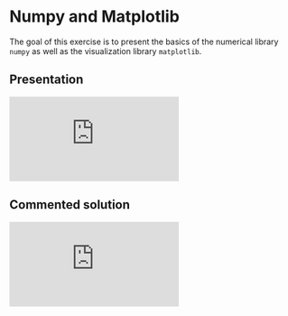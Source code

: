 # Numpy and Matplotlib

The goal of this exercise is to present the basics of the numerical library `numpy` as well as the visualization library `matplotlib`.

## Presentation

<div class="embed-container">
  <iframe src="https://www.youtube.com/embed/ZP6gVbj0jQw" frameborder="0" allowfullscreen></iframe>
</div>

## Commented solution

<div class="embed-container">
  <iframe src="https://www.youtube.com/embed/3l7fMSLMtXc" frameborder="0" allowfullscreen></iframe>
</div>